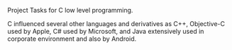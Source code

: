 Project Tasks for C low level programming.

C influenced several other languages and derivatives as C++, Objective-C used by Apple, C# used by Microsoft, and Java extensively used in corporate environment and also by Android.
